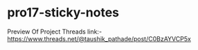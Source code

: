 # pro17-sticky-notes
Preview Of Project Threads link:-
https://www.threads.net/@taushik_pathade/post/C0BzAYVCP5x
